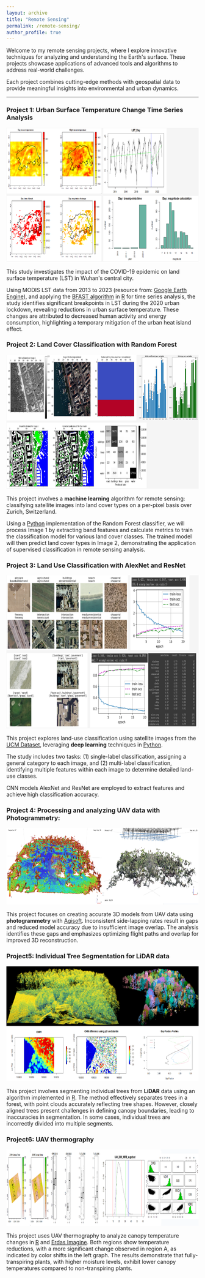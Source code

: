```yaml
---
layout: archive
title: "Remote Sensing"
permalink: /remote-sensing/
author_profile: true
---
```

Welcome to my remote sensing projects, where I explore innovative techniques for analyzing and understanding the Earth's surface. These projects showcase applications of advanced tools and algorithms to address real-world challenges.

Each project combines cutting-edge methods with geospatial data to provide meaningful insights into environmental and urban dynamics.

---

### Project 1: Urban Surface Temperature Change Time Series Analysis

<img src="../images/remote-sensing/timeseries.png" alt="Time series analysis" height=350>

This study investigates the impact of the COVID-19 epidemic on land surface temperature (LST) in Wuhan's central city.

Using MODIS LST data from 2013 to 2023 (resource from: [Google Earth Engine](https://earthengine.google.com/)), and applying the [BFAST algorithm](https://cran.r-project.org/web/packages/bfast/bfast.pdf) in [R](https://www.r-project.org/) for time series analysis, the study identifies significant breakpoints in LST during the 2020 urban lockdown, revealing reductions in urban surface temperature. These changes are attributed to decreased human activity and energy consumption, highlighting a temporary mitigation of the urban heat island effect.

### Project 2: Land Cover Classification with Random Forest

<img src="../images/remote-sensing/ml-landcover.png" alt="machine learning" height=350>

This project involves a **machine learning** algorithm for remote sensing: classifying satellite images into land cover types on a per-pixel basis over Zurich, Switzerland.

Using a [Python](https://www.python.org/) implementation of the Random Forest classifier, we will process Image 1 by extracting band features and calculate metrics to train the classification model for various land cover classes. The trained model will then predict land cover types in Image 2, demonstrating the application of supervised classification in remote sensing analysis.

### Project 3: Land Use Classification with AlexNet and ResNet

<img src="../images/remote-sensing/dl-landuse.png"  alt="deep learning" height=400>

This project explores land-use classification using satellite images from the [UCM Dataset](https://paperswithcode.com/dataset/uc-merced-land-use-dataset), leveraging **deep learning** techniques in [Python](https://www.python.org/).

The study includes two tasks: (1) single-label classification, assigning a general category to each image, and (2) multi-label classification, identifying multiple features within each image to determine detailed land-use classes.

CNN models AlexNet and ResNet are employed to extract features and achieve high classification accuracy.

### **Project 4: Processing and analyzing UAV data with Photogrammetry**:

<img src="../images/remote-sensing/photogrammetry.png"  height=200>

This project focuses on creating accurate 3D models from UAV data using **photogrammetry** with [Agisoft](https://www.agisoft.com/). Inconsistent side-lapping rates result in gaps and reduced model accuracy due to insufficient image overlap. The analysis identifies these gaps and emphasizes optimizing flight paths and overlap for improved 3D reconstruction.

### **Project5**: Individual Tree Segmentation for LiDAR data

<img src="../images/remote-sensing/lidar-tree-segmentation.png"  height=300>

This project involves segmenting individual trees from **LiDAR** data using an algorithm implemented in [R](https://www.r-project.org/). The method effectively separates trees in a forest, with point clouds accurately reflecting tree shapes. However, closely aligned trees present challenges in defining canopy boundaries, leading to inaccuracies in segmentation. In some cases, individual trees are incorrectly divided into multiple segments.

### **Project6**: **UAV thermography**

<img src="../images/remote-sensing/UAV-thermography.png"  height=200>

This project uses UAV thermography to analyze canopy temperature changes in [R](https://www.r-project.org/) and [Erdas Imagine](https://hexagon.com/products/erdas-imagine). Both regions show temperature reductions, with a more significant change observed in region A, as indicated by color shifts in the left graph. The results demonstrate that fully-transpiring plants, with higher moisture levels, exhibit lower canopy temperatures compared to non-transpiring plants.

